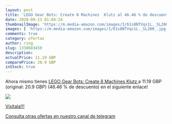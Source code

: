```yaml
---
layout: post
title: 'LEGO Gear Bots: Create 8 Machines  Klutz al 46.46 % de descuento'
date: 2020-09-23 01:04:24
thumbnailImage: 'https://m.media-amazon.com/images/I/61s8NTVqs1L._SL200_.jpg'
images: [ 'https://m.media-amazon.com/images/I/61s8NTVqs1L._SL200_.jpg' ]
comments: true
category: ofertas
author: ring
slug: 1338603450
description:
actualPrice: 11.19 GBP
comparePrice: 20.9 GBP
inStock: true
---
```


Ahora mismo tienes [LEGO Gear Bots: Create 8 Machines  Klutz ](https://www.amazon.com/dp/1338603450/?tag=redken08-20) a 11.19 GBP (original: 20.9 GBP) (46.46 %  de descuento) en el siguiente enlace!

[![](https://m.media-amazon.com/images/I/61s8NTVqs1L._SL200_.jpg)](https://www.amazon.com/dp/1338603450/?tag=redken08-20)

[Visítala!!!](https://www.amazon.com/dp/1338603450/?tag=redken08-20)

[Consulta otras ofertas en nuestro canal de telegram](https://t.me/s/ofertas25)
